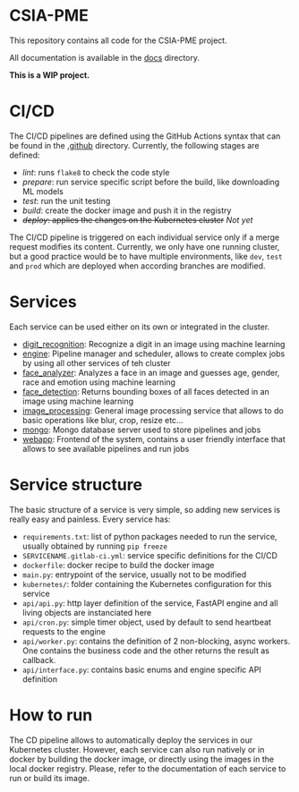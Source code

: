 # CSIA-PME

This repository contains all code for the CSIA-PME project.

All documentation is available in the [docs](./docs) directory.

**This is a WIP project.**

# CI/CD

The CI/CD pipelines are defined using the GitHub Actions syntax that can be found in the [.github](./.github) directory. Currently, the following stages are defined:

- *lint*: runs `flake8` to check the code style
- *prepare*: run service specific script before the build, like downloading ML models
- *test*: run the unit testing
- *build*: create the docker image and push it in the registry
- ~~*deploy*: applies the changes on the Kubernetes cluster~~ _Not yet_

The CI/CD pipeline is triggered on each individual service only if a merge request modifies its content. Currently, we only have one running cluster, but a good practice would be to have multiple environments, like `dev`, `test` and `prod` which are deployed when according branches are modified.

# Services
Each service can be used either on its own or integrated in the cluster.

- [digit_recognition](digit_recognition): Recognize a digit in an image using machine learning
- [engine](engine): Pipeline manager and scheduler, allows to create complex jobs by using all other services of teh cluster
- [face_analyzer](face_analyzer): Analyzes a face in an image and guesses age, gender, race and emotion using machine learning
- [face_detection](face_detection): Returns bounding boxes of all faces detected in an image using machine learning
- [image_processing](image_processing): General image processing service that allows to do basic operations like blur, crop, resize etc...
- [mongo](mongo): Mongo database server used to store pipelines and jobs
- [webapp](webapp): Frontend of the system, contains a user friendly interface that allows to see available pipelines and run jobs

# Service structure
The basic structure of a service is very simple, so adding new services is really easy and painless. Every service has:

- `requirements.txt`: list of python packages needed to run the service, usually obtained by running `pip freeze`
- `SERVICENAME.gitlab-ci.yml`: service specific definitions for the CI/CD
- `dockerfile`: docker recipe to build the docker image
- `main.py`: entrypoint of the service, usually not to be modified
- `kubernetes/`: folder containing the Kubernetes configuration for this service
- `api/api.py`: http layer definition of the service, FastAPI engine and all living objects are instanciated here
- `api/cron.py`: simple timer object, used by default to send heartbeat requests to the engine
- `api/worker.py`: contains the definition of 2 non-blocking, async workers. One contains the business code and the other returns the result as callback.
- `api/interface.py`: contains basic enums and engine specific API definition

# How to run
The CD pipeline allows to automatically deploy the services in our Kubernetes cluster. However, each service can also run natively or in docker by building the docker image, or directly using the images in the local docker registry. Please, refer to the documentation of each service to run or build its image.
